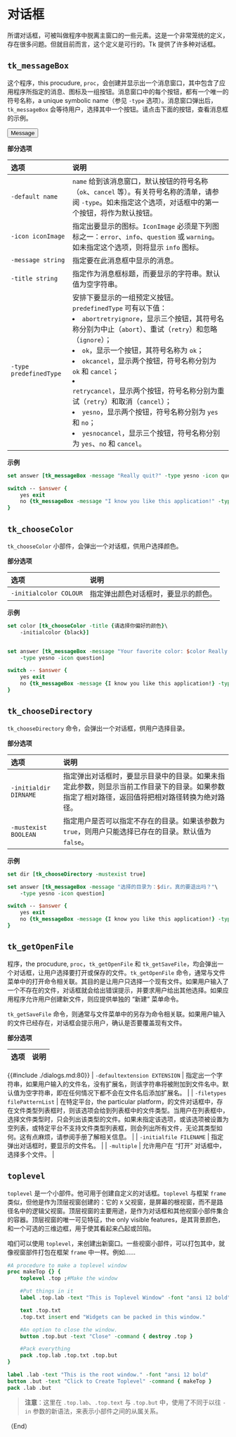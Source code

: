 # 对话框

所谓对话框，可被叫做程序中脱离主窗口的一些元素。这是一个非常笼统的定义，存在很多问题。但就目前而言，这个定义是可行的。Tk 提供了许多种对话框。


## `tk_messageBox`

这个程序，this procudure, `proc`，会创建并显示出一个消息窗口，其中包含了应用程序所指定的消息、图标及一组按钮。消息窗口中的每个按钮，都有一个唯一的符号名称，a unique symbolic name（参见 `-type` 选项）。消息窗口弹出后，`tk_messageBox` 会等待用户，选择其中一个按钮。请点击下面的按钮，查看消息框的示例。


<input type="button" value="Message" onClick="alert('This is a message box')" />



**部分选项**

| 选项 | 说明 |
| :-- | :-- |
| `-default name` | `name` 给到该消息窗口，默认按钮的符号名称（`ok`、`cancel` 等）。有关符号名称的清单，请参阅 `-type`。如未指定这个选项，对话框中的第一个按钮，将作为默认按钮。 |
| `-icon iconImage` | 指定出要显示的图标。`IconImage` 必须是下列图标之一：`error`、`info`、`question` 或 `warning`。如未指定这个选项，则将显示 `info` 图标。 |
| `-message string` | 指定要在此消息框中显示的消息。 |
| `-title string` | 指定作为消息框标题，而要显示的字符串。默认值为空字符串。 |
| `-type predefinedType` | 安排下要显示的一组预定义按钮。`predefinedType` 可有以下值：<br /><li> `abortretryignore`，显示三个按钮，其符号名称分别为中止（`abort`）、重试（`retry`）和忽略（`ignore`）；</li><li> `ok`，显示一个按钮，其符号名称为 `ok`；</li><li> `okcancel`，显示两个按钮，符号名称分别为 `ok` 和 `cancel`；<li></li> `retrycancel`，显示两个按钮，符号名称分别为重试（`retry`）和取消（`cancel`）；</li><li> `yesno`，显示两个按钮，符号名称分别为 `yes` 和 `no`；</li><li> `yesnocancel`，显示三个按钮，符号名称分别为 `yes`、`no` 和 `cancel`。</li> |


**示例**


```tcl
set answer [tk_messageBox -message "Really quit?" -type yesno -icon question]

switch -- $answer {
    yes exit
    no {tk_messageBox -message "I know you like this application!" -type ok}
}
```


## `tk_chooseColor`


`tk_chooseColor` 小部件，会弹出一个对话框，供用户选择颜色。


**部分选项**


| 选项 | 说明 |
| :-- | :-- |
| `-initialcolor COLOUR` | 指定弹出颜色对话框时，要显示的颜色。 |


**示例**

```tcl
set color [tk_chooseColor -title {请选择你偏好的颜色}\
    -initialcolor {black}]


set answer [tk_messageBox -message "Your favorite color: $color Really quit?"\
    -type yesno -icon question]

switch -- $answer {
    yes exit
    no {tk_messageBox -message {I know you like this application!} -type ok}
}
```


## `tk_chooseDirectory`


`tk_chooseDirectory` 命令，会弹出一个对话框，供用户选择目录。


**部分选项**

| 选项 | 说明 |
| :-- | :-- |
| `-initialdir DIRNAME` | 指定弹出对话框时，要显示目录中的目录。如果未指定此参数，则显示当前工作目录下的目录。如果参数指定了相对路径，返回值将把相对路径转换为绝对路径。 |
| `-mustexist BOOLEAN` | 指定用户是否可以指定不存在的目录。如果该参数为 `true`，则用户只能选择已存在的目录。默认值为 `false`。 |


**示例**

```tcl
set dir [tk_chooseDirectory -mustexist true]

set answer [tk_messageBox -message "选择的目录为：$dir。真的要退出吗？"\
    -type yesno -icon question]

switch -- $answer {
    yes exit
    no {tk_messageBox -message {I know you like this application!} -type ok}
}
```

## `tk_getOpenFile`


程序，the procudure, `proc`，`tk_getOpenFile` 和 `tk_getSaveFile`，均会弹出一个对话框，让用户选择要打开或保存的文件。`tk_getOpenFile` 命令，通常与文件菜单中的打开命令相关联。其目的是让用户只选择一个现有文件。如果用户输入了一个不存在的文件，对话框就会给出错误提示，并要求用户给出其他选择。如果应用程序允许用户创建新文件，则应提供单独的 “新建” 菜单命令。

`tk_getSaveFile` 命令，则通常与文件菜单中的另存为命令相关联。如果用户输入的文件已经存在，对话框会提示用户，确认是否要覆盖现有文件。


**部分选项**


| 选项 | 说明 |
| :-- | :-- |
{{#include ./dialogs.md:80}}
| `-defaultextension EXTENSION` | 指定出一个字符串，如果用户输入的文件名，没有扩展名，则该字符串将被附加到文件名中。默认值为空字符串，即在任何情况下都不会在文件名后添加扩展名。 |
| `-filetypes filePatternList` | 在特定平台，the particular platform，的文件对话框中，存在文件类型列表框时，则该选项会给到列表框中的文件类型。当用户在列表框中，选择文件类型时，只会列出该类型的文件。如果未指定该选项，或该选项被设置为空列表，或特定平台不支持文件类型列表框，则会列出所有文件，无论其类型如何。这有点麻烦，请参阅手册了解相关信息。 |
| `-initialfile FILENAME` | 指定弹出对话框时，要显示的文件名。 |
| `-multiple` | 允许用户在 “打开” 对话框中，选择多个文件。 |


## `toplevel`

`toplevel` 是一个小部件。他可用于创建自定义的对话框。`toplevel` 与框架 `frame` 类似，但他是作为顶层视窗创建的：它的 `X` 父视窗，是屏幕的根视窗，而不是路径名中的逻辑父视窗。顶层视窗的主要用途，是作为对话框和其他视窗小部件集合的容器。顶层视窗的唯一可见特征，the only visible features，是其背景颜色，和一个可选的三维边框，用于使其看起来凸起或凹陷。


咱们可以使用 `toplevel`，来创建出新窗口。一些视窗小部件，可以打包其中，就像视窗部件打包在框架 `frame` 中一样。例如......


```tcl
#A procedure to make a toplevel window
proc makeTop {} {
    toplevel .top ;#Make the window

    #Put things in it
    label .top.lab -text "This is Toplevel Window" -font "ansi 12 bold"

    text .top.txt
    .top.txt insert end "Widgets can be packed in this window."

    #An option to close the window.
    button .top.but -text "Close" -command { destroy .top }

    #Pack everything
    pack .top.lab .top.txt .top.but
}

label .lab -text "This is the root window." -font "ansi 12 bold"
button .but -text "Click to Create Toplevel" -command { makeTop }
pack .lab .but
```

> **注意**：这里在 `.top.lab`、`.top.text` 与 `.top.but` 中，使用了不同于以往 `-in` 参数的新语法，来表示小部件之间的从属关系。


（End）


